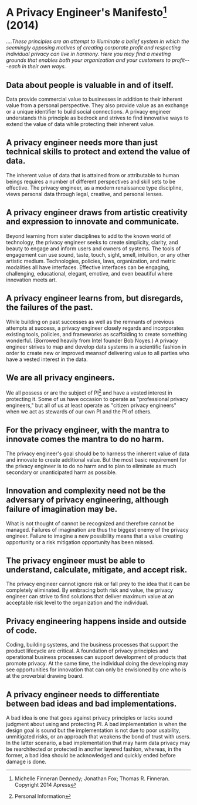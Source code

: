 A Privacy Engineer's Manifesto[^1] (2014)
=========================================

*....These principles are an attempt to illuminate a belief system in
which the seemingly opposing motives of creating corporate profit and
respecting individual privacy can live in harmony. Here you may find a
meeting grounds that enables both your organization and your customers
to profit---each in their own ways.*

Data about people is valuable in and of itself.
-----------------------------------------------

Data provide commercial value to businesses in addition to their
inherent value from a personal perspective. They also provide value as
an exchange or a unique identifier to build social connections. A
privacy engineer understands this principle as bedrock and strives to
find innovative ways to extend the value of data while protecting their
inherent value.

A privacy engineer needs more than just technical skills to protect and extend the value of data.
-------------------------------------------------------------------------------------------------

The inherent value of data that is attained from or attributable to
human beings requires a number of different perspectives and skill sets
to be effective. The privacy engineer, as a modern renaissance type
discipline, views personal data through legal, creative, and personal
lenses.

A privacy engineer draws from artistic creativity and expression to innovate and communicate.
---------------------------------------------------------------------------------------------

Beyond learning from sister disciplines to add to the known world of
technology, the privacy engineer seeks to create simplicity, clarity,
and beauty to engage and inform users and owners of systems. The tools
of engagement can use sound, taste, touch, sight, smell, intuition, or
any other artistic medium. Technologies, policies, laws, organization,
and metric modalities all have interfaces. Effective interfaces can be
engaging, challenging, educational, elegant, emotive, and even beautiful
where innovation meets art.

A privacy engineer learns from, but disregards, the failures of the past.
-------------------------------------------------------------------------

While building on past successes as well as the remnants of previous
attempts at success, a privacy engineer closely regards and incorporates
existing tools, policies, and frameworks as scaffolding to create
something wonderful. (Borrowed heavily from Intel founder Bob Noyes.) A
privacy engineer strives to map and develop data systems in a scientific
fashion in order to create new or improved meansof delivering value to
all parties who have a vested interest in the data.

We are all privacy engineers.
-----------------------------

We all possess or are the subject of PI[^2] and have a vested interest
in protecting it. Some of us have occasion to operate as "professional
privacy engineers," but all of us at least operate as "citizen privacy
engineers" when we act as stewards of our own PI and the PI of others.

For the privacy engineer, with the mantra to innovate comes the mantra to do no harm.
-------------------------------------------------------------------------------------

The privacy engineer's goal should be to harness the inherent value of
data and innovate to create additional value. But the most basic
requirement for the privacy engineer is to do no harm and to plan to
eliminate as much secondary or unanticipated harm as possible.

Innovation and complexity need not be the adversary of privacy engineering, although failure of imagination may be.
-------------------------------------------------------------------------------------------------------------------

What is not thought of cannot be recognized and therefore cannot be
managed. Failures of imagination are thus the biggest enemy of the
privacy engineer. Failure to imagine a new possibility means that a
value creating opportunity or a risk mitigation opportunity has been
missed.

The privacy engineer must be able to understand, calculate, mitigate, and accept risk.
--------------------------------------------------------------------------------------

The privacy engineer cannot ignore risk or fall prey to the idea that it
can be completely eliminated. By embracing both risk and value, the
privacy engineer can strive to find solutions that deliver maximum value
at an acceptable risk level to the organization and the individual.

Privacy engineering happens inside and outside of code.
-------------------------------------------------------

Coding, building systems, and the business processes that support the
product lifecycle are critical. A foundation of privacy principles and
operational business processes can support development of products that
promote privacy. At the same time, the individual doing the developing
may see opportunities for innovation that can only be envisioned by one
who is at the proverbial drawing board.

A privacy engineer needs to differentiate between bad ideas and bad implementations.
------------------------------------------------------------------------------------

A bad idea is one that goes against privacy principles or lacks sound
judgment about using and protecting PI. A bad implementation is when the
design goal is sound but the implementation is not due to poor
usability, unmitigated risks, or an approach that weakens the bond of
trust with users. In the latter scenario, a bad implementation that may
harm data privacy may be rearchitected or protected in another layered
fashion, whereas, in the former, a bad idea should be acknowledged and
quickly ended before damage is done.

[^1]: Michelle Finneran Dennedy; Jonathan Fox; Thomas R. Finneran.
    Copyright 2014 Apress

[^2]: Personal Information
